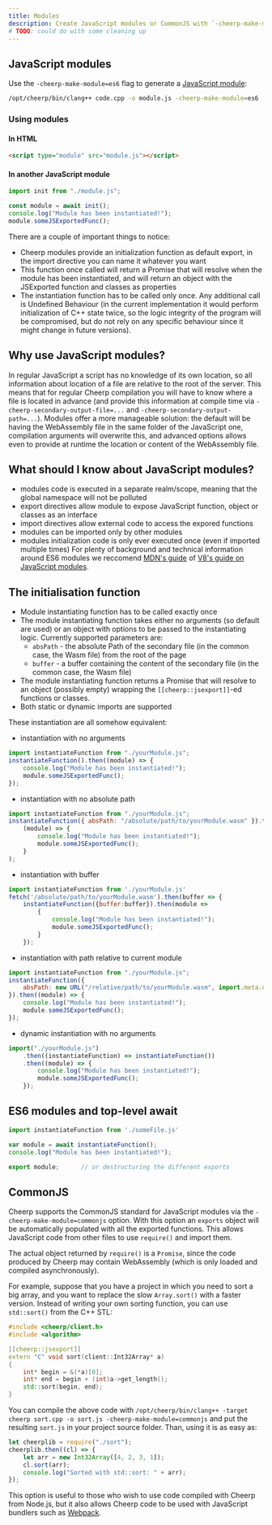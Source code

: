 ```yaml
---
title: Modules
description: Create JavaScript modules or CommonJS with `-cheerp-make-module`
# TODO: could do with some cleaning up
---
```


## JavaScript modules

Use the `-cheerp-make-module=es6` flag to generate a [JavaScript module](https://developer.mozilla.org/en-US/docs/Web/JavaScript/Guide/Modules):

```bash "-cheerp-make-module=es6"
/opt/cheerp/bin/clang++ code.cpp -o module.js -cheerp-make-module=es6
```

### Using modules

#### In HTML

```html 'type="module"'
<script type="module" src="module.js"></script>
```

#### In another JavaScript module

```javascript
import init from "./module.js";

const module = await init();
console.log("Module has been instantiated!");
module.someJSExportedFunc();
```

There are a couple of important things to notice:

- Cheerp modules provide an initialization function as default export, in the import directive you can name it whatever you want
- This function once called will return a Promise that will resolve when the module has been instantiated, and will return an object with the JSExported function and classes as properties
- The instantiation function has to be called only once. Any additional call is Undefined Behaviour (in the current implementation it would perform initialization of C++ state twice, so the logic integrity of the program will be compromised, but do not rely on any specific behaviour since it might change in future versions).

## Why use JavaScript modules?

In regular JavaScript a script has no knowledge of its own location, so all information about location of a file are relative to the root of the server.
This means that for regular Cheerp compilation you will have to know where a file is located in advance (and provide this information at compile time via `-cheerp-secondary-output-file=...` and `-cheerp-secondary-output-path=...`).
Modules offer a more manageable solution: the default will be having the WebAssembly file in the same folder of the JavaScript one, compilation arguments will overwrite this, and advanced options allows even to provide at runtime the location or content of the WebAssembly file.

## What should I know about JavaScript modules?

- modules code is executed in a separate realm/scope, meaning that the global namespace will not be polluted
- export directives allow module to expose JavaScript function, object or classes as an interface
- import directives allow external code to access the expored functions
- modules can be imported only by other modules
- modules initialization code is only ever executed once (even if imported multiple times)
  For plenty of background and technical information around ES6 modules we reccomend [MDN's guide](https://developer.mozilla.org/en-US/docs/Web/JavaScript/Guide/Modules) of [V8's guide on JavaScript modules](https://v8.dev/features/modules).

## The initialisation function

- Module instantiating function has to be called exactly once
- The module instantiating function takes either no arguments (so default are used) or an object with options to be passed to the instantiating logic. Currently supported parameters are:
  - `absPath` - the absolute Path of the secondary file (in the common case, the Wasm file) from the root of the page
  - `buffer` - a buffer containing the content of the secondary file (in the common case, the Wasm file)
- The module instantiating function returns a Promise that will resolve to an object (possibly empty) wrapping the `[[cheerp::jsexport]]`-ed functions or classes.
- Both static or dynamic imports are supported

These instantiation are all somehow equivalent:

- instantiation with no arguments

```js
import instantiateFunction from "./yourModule.js";
instantiateFunction().then((module) => {
	console.log("Module has been instantiated!");
	module.someJSExportedFunc();
});
```

- instantiation with no absolute path

```js
import instantiateFunction from "./yourModule.js";
instantiateFunction({ absPath: "/absolute/path/to/yourModule.wasm" }).then(
	(module) => {
		console.log("Module has been instantiated!");
		module.someJSExportedFunc();
	}
);
```

- instantiation with buffer

```js
import instantiateFunction from './yourModule.js'
fetch('/absolute/path/to/yourModule.wasm').then(buffer => {
	instantiateFunction({buffer:buffer}).then(module =>
		{
			console.log("Module has been instantiated!");
			module.someJSExportedFunc();
		}
	});
```

- instantiation with path relative to current module

```js
import instantiateFunction from "./yourModule.js";
instantiateFunction({
	absPath: new URL("/relative/path/to/yourModule.wasm", import.meta.url)
}).then((module) => {
	console.log("Module has been instantiated!");
	module.someJSExportedFunc();
});
```

- dynamic instantiation with no arguments

```js
import("./yourModule.js")
	.then((instantiateFunction) => instantiateFunction())
	.then((module) => {
		console.log("Module has been instantiated!");
		module.someJSExportedFunc();
	});
```

## ES6 modules and top-level await

```js
import instantiateFunction from './someFile.js'

var module = await instantiateFunction();
console.log("Module has been instantiated!");

export module;		// or destructuring the different exports
```

## CommonJS

Cheerp supports the CommonJS standard for JavaScript modules via the `-cheerp-make-module=commonjs` option.
With this option an `exports` object will be automatically populated with all the exported functions.
This allows JavaScript code from other files to use `require()` and import them.

The actual object returned by `require()` is a `Promise`, since the code produced by Cheerp may contain WebAssembly (which is only loaded and compiled asynchronously).

For example, suppose that you have a project in which you need to sort a big array, and you want to replace the slow `Array.sort()` with a faster version. Instead of writing your own sorting function, you can use `std::sort()` from the C++ STL:

```cpp
#include <cheerp/client.h>
#include <algorithm>

[[cheerp::jsexport]]
extern "C" void sort(client::Int32Array* a)
{
	int* begin = &(*a)[0];
	int* end = begin + (int)a->get_length();
	std::sort(begin, end);
}
```

You can compile the above code with `/opt/cheerp/bin/clang++ -target cheerp sort.cpp -o sort.js -cheerp-make-module=commonjs` and put the resulting `sort.js` in your project source folder.
Than, using it is as easy as:

```js
let cheerplib = require("./sort");
cheerplib.then((cl) => {
	let arr = new Int32Array([4, 2, 3, 1]);
	cl.sort(arr);
	console.log("Sorted with std::sort: " + arr);
});
```

This option is useful to those who wish to use code compiled with Cheerp from Node.js, but it also allows Cheerp code to be used with JavaScript bundlers such as [Webpack](https://webpack.js.org/).
